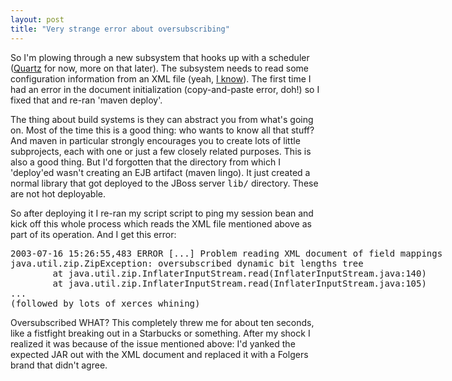 ```yaml
---
layout: post
title: "Very strange error about oversubscribing"
---
```




So I'm plowing through a new subsystem that hooks up with a scheduler (<a href="http://www.part.net/quartz.html">Quartz</a> for now, more on that later). The subsystem needs to read some configuration information from an XML file (yeah, <a href="http://www.cwinters.com/programming/yapc-2003-lt-ini/11.html">I know</a>). The first time I had an error in the document initialization (copy-and-paste error, doh!) so I fixed that and re-ran 'maven deploy'. 

<p>The thing about build systems is they can abstract you from what's going on. Most of the time this is a good thing: who wants to know all that stuff? And maven in particular strongly encourages you to create lots of little subprojects, each with one or just a few closely related purposes. This is also a good thing. But I'd forgotten that the directory from which I 'deploy'ed wasn't creating an EJB artifact (maven lingo). It just created a normal library that got deployed to the JBoss server <tt>lib/</tt> directory. These are not hot deployable.</p>

<p>So after deploying it I re-ran my script script to ping my session bean and kick off this whole process which reads the XML file mentioned above as part of its operation. And I get this error:

<p><pre class="sourceCode">
2003-07-16 15:26:55,483 ERROR [...] Problem reading XML document of field mappings
java.util.zip.ZipException: oversubscribed dynamic bit lengths tree
        at java.util.zip.InflaterInputStream.read(InflaterInputStream.java:140)
        at java.util.zip.InflaterInputStream.read(InflaterInputStream.java:105)
...
(followed by lots of xerces whining)
</pre>

<p>Oversubscribed WHAT? This completely threw me for about ten seconds, like a fistfight breaking out in a Starbucks or something. After my shock I realized it was because of the issue mentioned above: I'd yanked the expected JAR out with the XML document and replaced it with a Folgers brand that didn't agree.</p>


